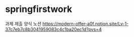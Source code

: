 # springfirstwork

과제 제출 양식 노션
https://modern-offer-a0f.notion.site/Lv-1-37c7eb7c8b3041959083c4c1ba20ec1d?pvs=4
